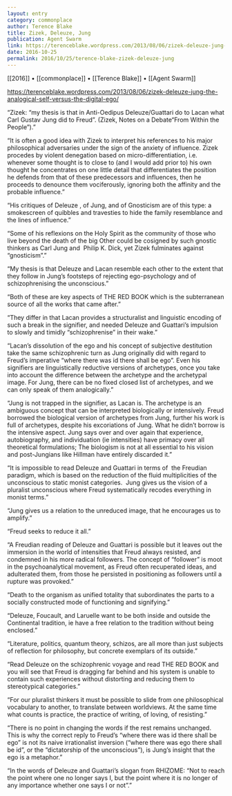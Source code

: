 ```yaml
---
layout: entry
category: commonplace
author: Terence Blake
title: Zizek, Deleuze, Jung
publication: Agent Swarm
link: https://terenceblake.wordpress.com/2013/08/06/zizek-deleuze-jung-the-analogical-self-versus-the-digital-ego/
date: 2016-10-25
permalink: 2016/10/25/terence-blake-zizek-deleuze-jung
---
```


[[2016]] • [[commonplace]] • [[Terence Blake]] • [[Agent Swarm]]

https://terenceblake.wordpress.com/2013/08/06/zizek-deleuze-jung-the-analogical-self-versus-the-digital-ego/

“Zizek: “my thesis is that in Anti-Oedipus Deleuze/Guattari do to Lacan what Carl Gustav Jung did to Freud”. (Zizek, Notes on a Debate“From Within the People”).”

“It is often a good idea with Zizek to interpret his references to his major philosophical adversaries under the sign of the anxiety of influence. Zizek procedes by violent denegation based on micro-differentiation, i.e. whenever some thought is to close to (and I would add prior to) his own thought he concentrates on one little detail that differentiates the position he defends from that of these predecessors and influences, then he proceeds to denounce them vociferously, ignoring both the affinity and the probable influence.”

“His critiques of Deleuze , of Jung, and of Gnosticism are of this type: a smokescreen of quibbles and travesties to hide the family resemblance and the lines of influence.”

“Some of his reflexions on the Holy Spirit as the community of those who live beyond the death of the big Other could be cosigned by such gnostic thinkers as Carl Jung and  Philip K. Dick, yet Zizek fulminates against “gnosticism”.”

“My thesis is that Deleuze and Lacan resemble each other to the extent that they follow in Jung’s footsteps of rejecting ego-psychology and of schizophrenising the unconscious.”

“Both of these are key aspects of THE RED BOOK which is the subterranean source of all the works that came after.”

“They differ in that Lacan provides a structuralist and linguistic encoding of such a break in the signifier, and needed Deleuze and Guattari’s impulsion to slowly and timidly “schizophrenise” in their wake.”

“Lacan’s dissolution of the ego and his concept of subjective destitution take the same schizophrenic turn as Jung originally did with regard to Freud’s imperative “where there was id there shall be ego”. Even his signifiers are linguistically reductive versions of archetypes, once you take into account the difference between the archetype and the archetypal image. For Jung, there can be no fixed closed list of archetypes, and we can only speak of them analogically.”

“Jung is not trapped in the signifier, as Lacan is. The archetype is an ambiguous concept that can be interpreted biologically or intensively. Freud borrowed the biological version of archetypes from Jung, further his work is full of archetypes, despite his excoriations of Jung. What he didn’t borrow is the intensive aspect. Jung says over and over again that experience, autobiography, and individuation (ie intensities) have primacy over all theoretical formulations; The biologism is not at all essential to his vision and post-Jungians like Hillman have entirely discarded it.”

“It is impossible to read Deleuze and Guattari in terms of  the Freudian paradigm, which is based on the reduction of the fluid multiplicities of the unconscious to static monist categories.  Jung gives us the vision of a pluralist unconscious where Freud systematically recodes everything in monist terms.”

“Jung gives us a relation to the unreduced image, that he encourages us to amplify.”

“Freud seeks to reduce it all.”

“A Freudian reading of Deleuze and Guattari is possible but it leaves out the immersion in the world of intensities that Freud always resisted, and condemned in his more radical followers. The concept of “follower” is moot in the psychoanalytical movement, as Freud often recuperated ideas, and adulterated them, from those he persisted in positioning as followers until a rupture was provoked.”

“Death to the organism as unified totality that subordinates the parts to a socially constructed mode of functioning and signifying.”

“Deleuze, Foucault, and Laruelle want to be both inside and outside the Continental tradition, ie have a free relation to the tradition without being enclosed.”

“Literature, politics, quantum theory, schizos, are all more than just subjects of reflection for philosophy, but concrete exemplars of its outside.”

“Read Deleuze on the schizophrenic voyage and read THE RED BOOK and you will see that Freud is dragging far behind and his system is unable to contain such experiences without distorting and reducing them to stereotypical categories.”

“For our pluralist thinkers it must be possible to slide from one philosophical vocabulary to another, to translate between worldviews. At the same time what counts is practice, the practice of writing, of loving, of resisting.”

“There is no point in changing the words if the rest remains unchanged. This is why the correct reply to Freud’s “where there was id there shall be ego” is not its naive irrationalist inversion (“where there was ego there shall be id”, or the “dictatorship of the unconscious”), is Jung’s insight that the ego is a metaphor.”

“In the words of Deleuze and Guattari’s slogan from RHIZOME: “Not to reach the point where one no longer says I, but the point where it is no longer of any importance whether one says I or not”.”
